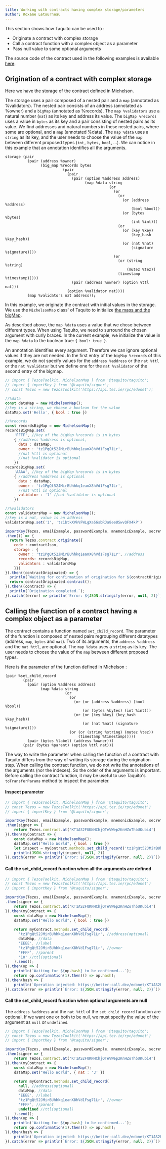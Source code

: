 ```yaml
---
title: Working with contracts having complex storage/parameters
author: Roxane Letourneau
---
```


This section shows how Taquito can be used to :
- Originate a contract with complex storage
- Call a contract function with a complex object as a parameter
- Pass null value to some optional arguments

The source code of the contract used in the following examples is available [here](https://better-call.dev/carthagenet/KT1TRHzT3HdLe3whe35q6rNxavGx8WVFHSpH/code).

## Origination of a contract with complex storage

Here we have the storage of the contract defined in Michelson.

The storage uses a pair composed of a nested pair and a `map` (annotated as %validators). The nested pair consists of an address (annotated as %owner) and a `bigMap` (annotated as %records). The `map %validators` use a natural number (`nat`) as its key and address its value. The `bigMap %records` uses a value in `bytes` as its key and a pair consisting of nested pairs as its value. We find addresses and natural numbers in these nested pairs, where some are optional, and a `map` (annotated %data). The `map %data` uses a `string` as its key, and the user needs to choose the value of the `map` between different proposed types (`int,` `bytes,` `bool`, ...). We can notice in this example that an annotation identifies all the arguments.

```
storage (pair
          (pair (address %owner)
                (big_map %records bytes
                          (pair
                            (pair
                              (pair (option %address address)
                                    (map %data string
                                               (or
                                                 (or
                                                   (or
                                                     (or (address %address)
                                                         (bool %bool))
                                                     (or (bytes %bytes)
                                                         (int %int)))
                                                   (or
                                                     (or (key %key)
                                                         (key_hash %key_hash))
                                                     (or (nat %nat)
                                                         (signature %signature))))
                                                 (or
                                                   (or (string %string)
                                                       (mutez %tez))
                                                   (timestamp %timestamp)))))
                              (pair (address %owner) (option %ttl nat)))
                            (option %validator nat))))
          (map %validators nat address));
```

In this example, we originate the contract with initial values in the storage. We use the `MichelsonMap` class' of Taquito to initialize [the maps and the bigMap](https://tezostaquito.io/docs/maps_bigmaps). 

As described above, the `map %data` uses a value that we chose between different types. When using Taquito, we need to surround the chosen argument with curly braces. In the current example, we initialize the value in the `map %data` to the boolean true: `{ bool: true }`.

An annotation identifies every argument. Therefore we can ignore optional values if they are not needed. In the first entry of the `bigMap %records` of this example, we do not specify values for the `address %address` or the `nat %ttl` or the `nat %validator` but we define one for the `nat %validator` of the second entry of the bigmap.

```js live noInline
// import { TezosToolkit, MichelsonMap } from '@taquito/taquito';
// import { importKey } from '@taquito/signer';
// const Tezos = new TezosToolkit('https://api.tez.ie/rpc/edonet');

//%data
const dataMap = new MichelsonMap();
//key is a string, we choose a boolean for the value
dataMap.set('Hello', { bool : true })

//%records 
const recordsBigMap = new MichelsonMap();
recordsBigMap.set(
    'FFFF', //key of the bigMap %records is in bytes
    { //address %address is optional,
      data : dataMap,
      owner : 'tz1PgQt52JMirBUhhkq1eanX8hVd1Fsg71Lr',
      //nat %ttl is optional
      //nat %validator is optional
    })
recordsBigMap.set(
    'AAAA', //key of the bigMap %records is in bytes
    { //address %address is optional
      data : dataMap,
      owner : 'tz1PgQt52JMirBUhhkq1eanX8hVd1Fsg71Lr',
      //nat %ttl is optional
      validator : '1' //nat %validator is optional
    })

//%validators
const validatorsMap = new MichelsonMap();
//key is a nat, value is an address
validatorsMap.set('1', 'tz1btkXVkVFWLgXa66sbRJa8eeUSwvQFX4kP')

importKey(Tezos, emailExample, passwordExample, mnemonicExample, secretExample)
.then(() => {
  return Tezos.contract.originate({
    code : contractJson,
    storage : {
      owner : 'tz1PgQt52JMirBUhhkq1eanX8hVd1Fsg71Lr', //address
      records: recordsBigMap, 
      validators : validatorsMap
    }})
}).then((contractOriginated) => {
  println(`Waiting for confirmation of origination for ${contractOriginated.contractAddress}...`);
  return contractOriginated.contract();
}).then((contract) => {
  println(`Origination completed.`);
}).catch((error) => println(`Error: ${JSON.stringify(error, null, 2)}`));
```

## Calling the function of a contract having a complex object as a parameter

The contract contains a function named `set_child_record`. The parameter of the function is composed of nested pairs regrouping different datatypes (address, `map`, `bytes` and `nat`). Two of its arguments, the `address %address` and the `nat %ttl`, are optional. The `map %data` uses a `string` as its key. The user needs to choose the value of the `map` between different proposed types. 

Here is the parameter of the function defined in Michelson :

```
(pair %set_child_record
        (pair
          (pair (option %address address)
                (map %data string
                           (or
                             (or
                               (or (or (address %address) (bool %bool))
                                   (or (bytes %bytes) (int %int)))
                               (or (or (key %key) (key_hash %key_hash))
                                   (or (nat %nat) (signature %signature))))
                             (or (or (string %string) (mutez %tez))
                                 (timestamp %timestamp)))))
          (pair (bytes %label) (address %owner)))
        (pair (bytes %parent) (option %ttl nat)))
```

The way to write the parameter when calling the function of a contract with Taquito differs from the way of writing its storage during the origination step. When calling the contract function, we do not write the annotations of the arguments (nor the indexes). So the order of the arguments is important. Before calling the contract function, it may be useful to use Taquito's `toTransferParams` method to inspect the parameter.

#### Inspect parameter

```js live noInline
// import { TezosToolkit, MichelsonMap } from '@taquito/taquito';
// const Tezos = new TezosToolkit('https://api.tez.ie/rpc/edonet')
// import { importKey } from '@taquito/signer';

importKey(Tezos, emailExample, passwordExample, mnemonicExample, secretExample)
.then(signer => {
    return Tezos.contract.at('KT1AS2FUKNHChjQTeVWep2KnHZoThbUKubi4')
}).then(myContract => {
    const dataMap = new MichelsonMap();
    dataMap.set("Hello World", { bool : true })
    let inspect = myContract.methods.set_child_record('tz1PgQt52JMirBUhhkq1eanX8hVd1Fsg71Lr', dataMap, 'EEEE', 'tz1PgQt52JMirBUhhkq1eanX8hVd1Fsg71Lr', 'FFFF', '10').toTransferParams(); 
    println(JSON.stringify(inspect, null, 2))
}).catch(error => println(`Error: ${JSON.stringify(error, null, 2)}`));
```

#### Call the set_child_record function when all the arguments are defined

```js live noInline
// import { TezosToolkit, MichelsonMap } from '@taquito/taquito';
// const Tezos = new TezosToolkit('https://api.tez.ie/rpc/edonet')
// import { importKey } from '@taquito/signer';

importKey(Tezos, emailExample, passwordExample, mnemonicExample, secretExample)
.then(signer => {
    return Tezos.contract.at('KT1AS2FUKNHChjQTeVWep2KnHZoThbUKubi4')
}).then(myContract => {
    const dataMap = new MichelsonMap();
    dataMap.set("Hello World", { bool : true })
  
    return myContract.methods.set_child_record(
      'tz1PgQt52JMirBUhhkq1eanX8hVd1Fsg71Lr', //address(optional)
      dataMap, //data
      'EEEE', //label
      'tz1PgQt52JMirBUhhkq1eanX8hVd1Fsg71Lr', //owner
      'FFFF', //parent
      '10' //ttl(optional)
    ).send(); 
}).then(op => {
    println(`Waiting for ${op.hash} to be confirmed...`);
    return op.confirmation(1).then(() => op.hash);
}).then(hash => {
    println(`Operation injected: https://better-call.dev/edonet/KT1AS2FUKNHChjQTeVWep2KnHZoThbUKubi4/operations`);
}).catch(error => println(`Error: ${JSON.stringify(error, null, 2)}`));
```
#### Call the set_child_record function when optional arguments are null

The `address %address` and the `nat %ttl` of the `set_child_record` function are optional. If we want one or both to be null, we must specify the value of the argument as `null` or `undefined`.

```js live noInline
// import { TezosToolkit, MichelsonMap } from '@taquito/taquito';
// const Tezos = new TezosToolkit('https://api.tez.ie/rpc/edonet')
// import { importKey } from '@taquito/signer';

importKey(Tezos, emailExample, passwordExample, mnemonicExample, secretExample)
.then(signer => {
    return Tezos.contract.at('KT1AS2FUKNHChjQTeVWep2KnHZoThbUKubi4')
}).then(myContract => {
    const dataMap = new MichelsonMap();
    dataMap.set("Hello World", { nat : '3' })
  
    return myContract.methods.set_child_record(
      null, //address(optional)
      dataMap, //data
      'EEEE', //label
      'tz1PgQt52JMirBUhhkq1eanX8hVd1Fsg71Lr', //owner
      'FFFF', //parent
      undefined //ttl(optional)
    ).send(); 
}).then(op => {
    println(`Waiting for ${op.hash} to be confirmed...`);
    return op.confirmation(1).then(() => op.hash);
}).then(hash => {
    println(`Operation injected: https://better-call.dev/edonet/KT1AS2FUKNHChjQTeVWep2KnHZoThbUKubi4/operations`);
}).catch(error => println(`Error: ${JSON.stringify(error, null, 2)}`));
```